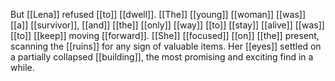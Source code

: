 But [[Lena]] refused [[to]] [[dwell]]. [[The]] [[young]] [[woman]] [[was]] [[a]] [[survivor]], [[and]] [[the]] [[only]] [[way]] [[to]] [[stay]] [[alive]] [[was]] [[to]] [[keep]] moving [[forward]]. [[She]] [[focused]] [[on]] [[the]] present, scanning the [[ruins]] for any sign of valuable items. Her [[eyes]] settled on a partially collapsed [[building]], the most promising and exciting find in a while.
